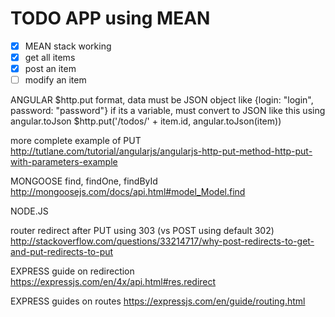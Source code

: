# TODO APP using MEAN

- [x] MEAN stack working
- [x] get all items
- [x] post an item 
- [ ] modify an item

ANGULAR
$http.put format, data must be JSON object like {login: "login", password: "password"}
if its a variable, must convert to JSON like this using angular.toJson
$http.put('/todos/' + item.id, angular.toJson(item))

more complete example of PUT
http://tutlane.com/tutorial/angularjs/angularjs-http-put-method-http-put-with-parameters-example


MONGOOSE
find, findOne, findById
http://mongoosejs.com/docs/api.html#model_Model.find


NODE.JS

router redirect after PUT using 303 (vs POST using default 302)
http://stackoverflow.com/questions/33214717/why-post-redirects-to-get-and-put-redirects-to-put

EXPRESS guide on redirection
https://expressjs.com/en/4x/api.html#res.redirect

EXPRESS guides on routes
https://expressjs.com/en/guide/routing.html
